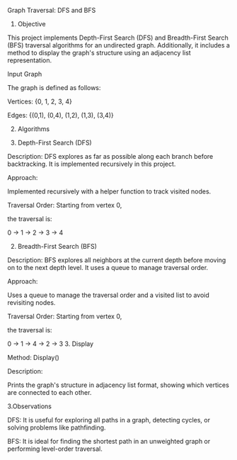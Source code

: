 Graph Traversal: DFS and BFS

1. Objective

This project implements Depth-First Search (DFS) and Breadth-First Search (BFS) traversal algorithms for an undirected graph. Additionally, it includes a method to display the graph's structure using an adjacency list representation.

Input Graph

The graph is defined as follows:

Vertices: {0, 1, 2, 3, 4}

Edges: {(0,1), (0,4), (1,2), (1,3), (3,4)}

2. Algorithms

  1. Depth-First Search (DFS)

  Description:
  DFS explores as far as possible along each branch before backtracking. It is implemented recursively in this project.
  
  Approach:

  Implemented recursively with a helper function to track visited nodes.

  Traversal Order: Starting from vertex 0, 

  the traversal is:

  0 -> 1 -> 2 -> 3 -> 4

  2. Breadth-First Search (BFS)
     
  Description:
  BFS explores all neighbors at the current depth before moving on to the next depth level. It uses a queue to manage traversal order.
  
 Approach:

  Uses a queue to manage the traversal order and a visited list to avoid revisiting nodes.

  Traversal Order: Starting from vertex 0, 

  the traversal is:

  0 -> 1 -> 4 -> 2 -> 3
3. Display 

Method: Display()

Description:

Prints the graph's structure in adjacency list format, showing which vertices are connected to each other.

3.Observations

DFS: It is useful for exploring all paths in a graph, detecting cycles, or solving problems like pathfinding.

BFS: It is ideal for finding the shortest path in an unweighted graph or performing level-order traversal.
